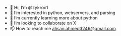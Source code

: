 - 👋 Hi, I’m @zykron1
- 👀 I’m interested in python, webservers, and parsing
- 🌱 I’m currently learning more about python
- 💞️ I’m looking to collaborate on X
- 📫 How to reach me ahsan.ahmed3246@gmail.com

<!---
zykron1/zykron1 is a ✨ special ✨ repository because its `README.md` (this file) appears on your GitHub profile.
You can click the Preview link to take a look at your changes.
--->
